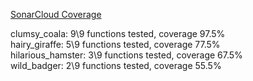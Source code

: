 [SonarCloud Coverage](https://sonarcloud.io/organizations/shelex/projects)

clumsy_coala: 9\9 functions tested, coverage 97.5%  
hairy_giraffe: 5\9 functions tested, coverage 77.5%  
hilarious_hamster: 3\9 functions tested, coverage 67.5%  
wild_badger: 2\9 functions tested, coverage 55.5%  
